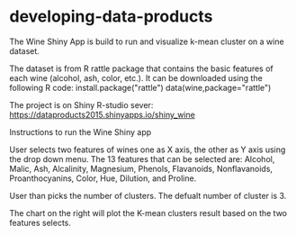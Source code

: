 # developing-data-products

The Wine Shiny App is build to run and visualize k-mean cluster on a wine dataset. 

The dataset is from R rattle package that contains the basic features of each wine (alcohol, ash, color, etc.). It can be downloaded using the following R code:
install.package("rattle")
data(wine,package="rattle")

The project is on Shiny R-studio sever: https://dataproducts2015.shinyapps.io/shiny_wine

Instructions to run the Wine Shiny app 

User selects two features of wines one as X axis, the other as Y axis using the drop down menu. The 13 features that can be selected are: Alcohol, Malic, Ash, Alcalinity, Magnesium, Phenols, Flavanoids, Nonflavanoids, Proanthocyanins, Color, Hue, Dilution, and Proline. 

User than picks the number of clusters. The defualt number of cluster is 3. 

The chart on the right will plot the K-mean clusters result based on the two features selects. 


